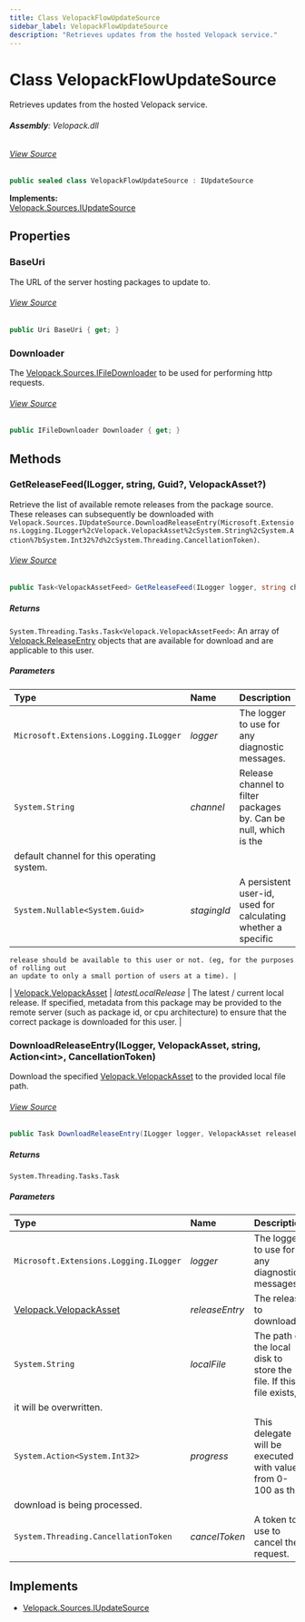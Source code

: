 ```yaml
---
title: Class VelopackFlowUpdateSource
sidebar_label: VelopackFlowUpdateSource
description: "Retrieves updates from the hosted Velopack service."
---
```

# Class VelopackFlowUpdateSource
Retrieves updates from the hosted Velopack service.

###### **Assembly**: Velopack.dll
###### [View Source](https://github.com/velopack/velopack.git/blob/master/src/Velopack/Sources/VelopackFlowUpdateSource.cs#L14)
```csharp title="Declaration"
public sealed class VelopackFlowUpdateSource : IUpdateSource
```
**Implements:**  
[Velopack.Sources.IUpdateSource](../Velopack.Sources/IUpdateSource)

## Properties
### BaseUri
The URL of the server hosting packages to update to.
###### [View Source](https://github.com/velopack/velopack.git/blob/master/src/Velopack/Sources/VelopackFlowUpdateSource.cs#L26)
```csharp title="Declaration"
public Uri BaseUri { get; }
```
### Downloader
The [Velopack.Sources.IFileDownloader](../Velopack.Sources/IFileDownloader) to be used for performing http requests.
###### [View Source](https://github.com/velopack/velopack.git/blob/master/src/Velopack/Sources/VelopackFlowUpdateSource.cs#L29)
```csharp title="Declaration"
public IFileDownloader Downloader { get; }
```
## Methods
### GetReleaseFeed(ILogger, string, Guid?, VelopackAsset?)
Retrieve the list of available remote releases from the package source. These releases
can subsequently be downloaded with `Velopack.Sources.IUpdateSource.DownloadReleaseEntry(Microsoft.Extensions.Logging.ILogger%2cVelopack.VelopackAsset%2cSystem.String%2cSystem.Action%7bSystem.Int32%7d%2cSystem.Threading.CancellationToken)`.
###### [View Source](https://github.com/velopack/velopack.git/blob/master/src/Velopack/Sources/VelopackFlowUpdateSource.cs#L32)
```csharp title="Declaration"
public Task<VelopackAssetFeed> GetReleaseFeed(ILogger logger, string channel, Guid? stagingId = null, VelopackAsset? latestLocalRelease = null)
```

##### Returns

`System.Threading.Tasks.Task<Velopack.VelopackAssetFeed>`: An array of [Velopack.ReleaseEntry](../Velopack/ReleaseEntry) objects that are available for download
    and are applicable to this user.
##### Parameters

| Type | Name | Description |
|:--- |:--- |:--- |
| `Microsoft.Extensions.Logging.ILogger` | *logger* | The logger to use for any diagnostic messages. |
| `System.String` | *channel* | Release channel to filter packages by. Can be null, which is the 
    default channel for this operating system. |
| `System.Nullable<System.Guid>` | *stagingId* | A persistent user-id, used for calculating whether a specific
    release should be available to this user or not. (eg, for the purposes of rolling out
    an update to only a small portion of users at a time). |
| [Velopack.VelopackAsset](../Velopack/VelopackAsset) | *latestLocalRelease* | The latest / current local release. If specified,
    metadata from this package may be provided to the remote server (such as package id,
    or cpu architecture) to ensure that the correct package is downloaded for this user. |

### DownloadReleaseEntry(ILogger, VelopackAsset, string, Action&lt;int&gt;, CancellationToken)
Download the specified [Velopack.VelopackAsset](../Velopack/VelopackAsset) to the provided local file path.
###### [View Source](https://github.com/velopack/velopack.git/blob/master/src/Velopack/Sources/VelopackFlowUpdateSource.cs#L68)
```csharp title="Declaration"
public Task DownloadReleaseEntry(ILogger logger, VelopackAsset releaseEntry, string localFile, Action<int> progress, CancellationToken cancelToken = default)
```

##### Returns

`System.Threading.Tasks.Task`

##### Parameters

| Type | Name | Description |
|:--- |:--- |:--- |
| `Microsoft.Extensions.Logging.ILogger` | *logger* | The logger to use for any diagnostic messages. |
| [Velopack.VelopackAsset](../Velopack/VelopackAsset) | *releaseEntry* | The release to download. |
| `System.String` | *localFile* | The path on the local disk to store the file. If this file exists,
    it will be overwritten. |
| `System.Action<System.Int32>` | *progress* | This delegate will be executed with values from 0-100 as the
    download is being processed. |
| `System.Threading.CancellationToken` | *cancelToken* | A token to use to cancel the request. |


## Implements

* [Velopack.Sources.IUpdateSource](../Velopack.Sources/IUpdateSource)
